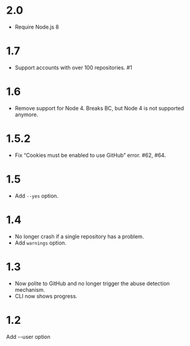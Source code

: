 # 2.0

- Require Node.js 8

# 1.7

- Support accounts with over 100 repositories. #1

# 1.6

- Remove support for Node 4. Breaks BC, but Node 4 is not supported anymore.

# 1.5.2

- Fix “Cookies must be enabled to use GitHub” error. #62, #64.

# 1.5

- Add `--yes` option.

# 1.4

- No longer crash if a single repository has a problem.
- Add `warnings` option.

# 1.3

- Now polite to GitHub and no longer trigger the abuse detection mechanism.
- CLI now shows progress.

# 1.2

Add --user option
